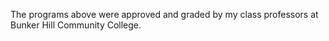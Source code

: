 The programs above were approved and graded by my class professors at Bunker Hill Community College.
